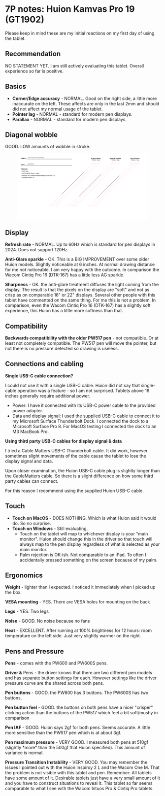 # 7P notes: Huion Kamvas Pro 19 (GT1902)

Please keep in mind these are my initial reactions on my first day of using the tablet.

## Recommendation

NO STATEMENT YET.  I am still actively evaluating this tablet. Overall experience so far is positive.

## Basics

* **Corner/Edge accuracy** - NORMAL. Good on the right side, a little more inaccurate on the left. These affects are only in the last 2mm and should did not affect my normal usage of the tablet.
* **Pointer lag** - NORMAL - standard for modern pen displays.
* **Parallax** - NORMAL - standard for modern pen displays.

## Diagonal wobble

GOOD. LOW amounts of wobble in stroke.

<figure><img src="../../../.gitbook/assets/Huion Kamvas Pro 19 (GT1902) wobble (1).png" alt="" width="563"><figcaption></figcaption></figure>

## **Display**

**Refresh rate** - NORMAL. Up to 60Hz which is standard for pen displays in 2024. Does not support 120Hz.

**Anti-Glare sparkle** - OK. This is a BIG IMPROVEMENT over some older Huion models. Slightly noticeable at 6 inches. At normal drawing distance for me not noticeable. I am very happy with the outcome. In comparison the Wacom Cintiq Pro 16 (DTK-167) has a little less AG sparkle.

**Sharpness** - OK. the anti-glare treatment diffuses the light coming from the display. The result is that the pixels on the display are "soft" and not as crisp as on comparable 16" or 22" displays. Several other people with this tablet have commented on the same thing. For me this is not a problem. In comparison, even the Wacom Cintiq Pro 16 (DTK-167) has a slightly soft experience, this Huion has a little more softness than that.

## Compatibility

**Backwards compatibility with the older PW517 pen** - not compatible. Or at least not completely compatible. The PW517 pen will move the pointer, but not there is no pressure detected so drawing is useless.

## **Connections and cabling**

**Single USB-C cable connection?**

I could not use it with a single USB-C cable. Huion did not say that single-cable operation was a feature - so I am not surprised. Tablets above 16 inches generally require additional power.

* Power: I have it connected with its USB-C power cable to the provided power adapter.
* Data and display signal: I used the supplied USB-C cable to connect it to my Microsoft Surface Thunderbolt Dock. I connected the dock to a Microsoft Surface Pro 8. For MacOS testing I connected the dock to an M3 MacBook Pro.

**Using third party USB-C cables for display signal & data**

I tried a Cable Matters USB-C Thunderbolt cable. It did work, however sometimes slight movements of the cable cause the tablet to lose the display signal and data.

Upon closer examination, the Huion USB-C cable plug is slightly longer than the CableMatters cable. So there is a slight difference on how some third party cables can connect.

For this reason I recommend using the supplied Huion USB-C cable.

## Touch

* **Touch on MacOS** - DOES NOTHING. Which is what Huion said it would do. So no surprise.
* **Touch on Windows** - Still evaluating.
  * Touch on the tablet will map to whichever display is your "main monitor". Huion should change this in the driver so that touch will always map to the pen display regardless of what is selected as your main monitor.&#x20;
  * Palm rejection is OK-ish. Not comparable to an iPad. To often I accidentally pressed something on the screen because of my palm.&#x20;

## **Ergonomics**

**Weight** - lighter than I expected. I noticed it immediately when I picked up the box.&#x20;

**VESA mounting** - YES. There are VESA holes for mounting on the back

**Legs** - YES. Two legs

**Noise** - GOOD. No noise because no fans

**Heat** - EXCELLENT. After running at 100% brightness for 12 hours: room temperature on the left side. Just very slightly warmer on the right.&#x20;

## Pens and Pressure

**Pens** - comes with the PW600 and PW600S pens.&#x20;

**Driver &** Pens - the driver knows that there are two different pen models and has separate button settings for each. However settings like the driver pressure curve are the shared across both pens.&#x20;

**Pen buttons** - GOOD. the PW600 has 3 buttons. The PW600S has two buttons.

**Pen button feel** - GOOD. the buttons on both pens have a nicer "crisper" clicking action than the buttons of the PW517 which feel a bit soft/mushy in comparison

**Pen IAF** - GOOD. Huion says 2gf for both pens. Seems accurate. A little more sensitive than the PW517 pen which is at about 3gf.

**Pen maximum pressure** - VERY GOOD. I measured both pens at 510gf (slightly \*more\* than the 500gf that Huion specified). This amount of variance is normal.

**Pressure Transition Instability** - VERY GOOD. You may remember the issues I pointed out with the Huion Inspiroy 2 L and the Wacom One M. That the problem is not visible with this tablet and pen. Remember: All tablets have some amount of it. Desirable tablets just have a very small amount of it and you have to construct situations to reveal it. This tablet so far seems comparable to what I see with the Wacom Intuos Pro & Cintiq Pro tablets.&#x20;

